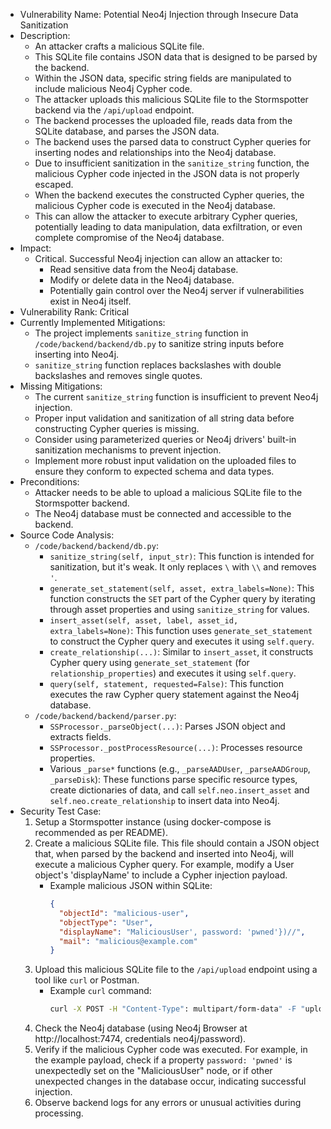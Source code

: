 - Vulnerability Name: Potential Neo4j Injection through Insecure Data Sanitization
- Description:
  - An attacker crafts a malicious SQLite file.
  - This SQLite file contains JSON data that is designed to be parsed by the backend.
  - Within the JSON data, specific string fields are manipulated to include malicious Neo4j Cypher code.
  - The attacker uploads this malicious SQLite file to the Stormspotter backend via the `/api/upload` endpoint.
  - The backend processes the uploaded file, reads data from the SQLite database, and parses the JSON data.
  - The backend uses the parsed data to construct Cypher queries for inserting nodes and relationships into the Neo4j database.
  - Due to insufficient sanitization in the `sanitize_string` function, the malicious Cypher code injected in the JSON data is not properly escaped.
  - When the backend executes the constructed Cypher queries, the malicious Cypher code is executed in the Neo4j database.
  - This can allow the attacker to execute arbitrary Cypher queries, potentially leading to data manipulation, data exfiltration, or even complete compromise of the Neo4j database.
- Impact:
  - Critical. Successful Neo4j injection can allow an attacker to:
    - Read sensitive data from the Neo4j database.
    - Modify or delete data in the Neo4j database.
    - Potentially gain control over the Neo4j server if vulnerabilities exist in Neo4j itself.
- Vulnerability Rank: Critical
- Currently Implemented Mitigations:
  - The project implements `sanitize_string` function in `/code/backend/backend/db.py` to sanitize string inputs before inserting into Neo4j.
  - `sanitize_string` function replaces backslashes with double backslashes and removes single quotes.
- Missing Mitigations:
  - The current `sanitize_string` function is insufficient to prevent Neo4j injection.
  - Proper input validation and sanitization of all string data before constructing Cypher queries is missing.
  - Consider using parameterized queries or Neo4j drivers' built-in sanitization mechanisms to prevent injection.
  - Implement more robust input validation on the uploaded files to ensure they conform to expected schema and data types.
- Preconditions:
  - Attacker needs to be able to upload a malicious SQLite file to the Stormspotter backend.
  - The Neo4j database must be connected and accessible to the backend.
- Source Code Analysis:
  - `/code/backend/backend/db.py`:
    - `sanitize_string(self, input_str)`: This function is intended for sanitization, but it's weak. It only replaces `\` with `\\` and removes `'`.
    - `generate_set_statement(self, asset, extra_labels=None)`: This function constructs the `SET` part of the Cypher query by iterating through asset properties and using `sanitize_string` for values.
    - `insert_asset(self, asset, label, asset_id, extra_labels=None)`: This function uses `generate_set_statement` to construct the Cypher query and executes it using `self.query`.
    - `create_relationship(...)`: Similar to `insert_asset`, it constructs Cypher query using `generate_set_statement` (for `relationship_properties`) and executes it using `self.query`.
    - `query(self, statement, requested=False)`: This function executes the raw Cypher query statement against the Neo4j database.
  - `/code/backend/backend/parser.py`:
    - `SSProcessor._parseObject(...)`: Parses JSON object and extracts fields.
    - `SSProcessor._postProcessResource(...)`: Processes resource properties.
    - Various `_parse*` functions (e.g., `_parseAADUser`, `_parseAADGroup`, `_parseDisk`): These functions parse specific resource types, create dictionaries of data, and call `self.neo.insert_asset` and `self.neo.create_relationship` to insert data into Neo4j.
- Security Test Case:
  1. Setup a Stormspotter instance (using docker-compose is recommended as per README).
  2. Create a malicious SQLite file. This file should contain a JSON object that, when parsed by the backend and inserted into Neo4j, will execute a malicious Cypher query. For example, modify a User object's 'displayName' to include a Cypher injection payload.
     - Example malicious JSON within SQLite:
       ```json
       {
         "objectId": "malicious-user",
         "objectType": "User",
         "displayName": "MaliciousUser', password: 'pwned'})//",
         "mail": "malicious@example.com"
       }
       ```
  3. Upload this malicious SQLite file to the `/api/upload` endpoint using a tool like `curl` or Postman.
     - Example `curl` command:
       ```bash
       curl -X POST -H "Content-Type": multipart/form-data" -F "upload=@malicious.sqlite" http://localhost:9090/api/upload -H "x-neo4j-user: neo4j" -H "x-neo4j-pass: password"
       ```
  4. Check the Neo4j database (using Neo4j Browser at http://localhost:7474, credentials neo4j/password).
  5. Verify if the malicious Cypher code was executed. For example, in the example payload, check if a property `password: 'pwned'` is unexpectedly set on the "MaliciousUser" node, or if other unexpected changes in the database occur, indicating successful injection.
  6. Observe backend logs for any errors or unusual activities during processing.